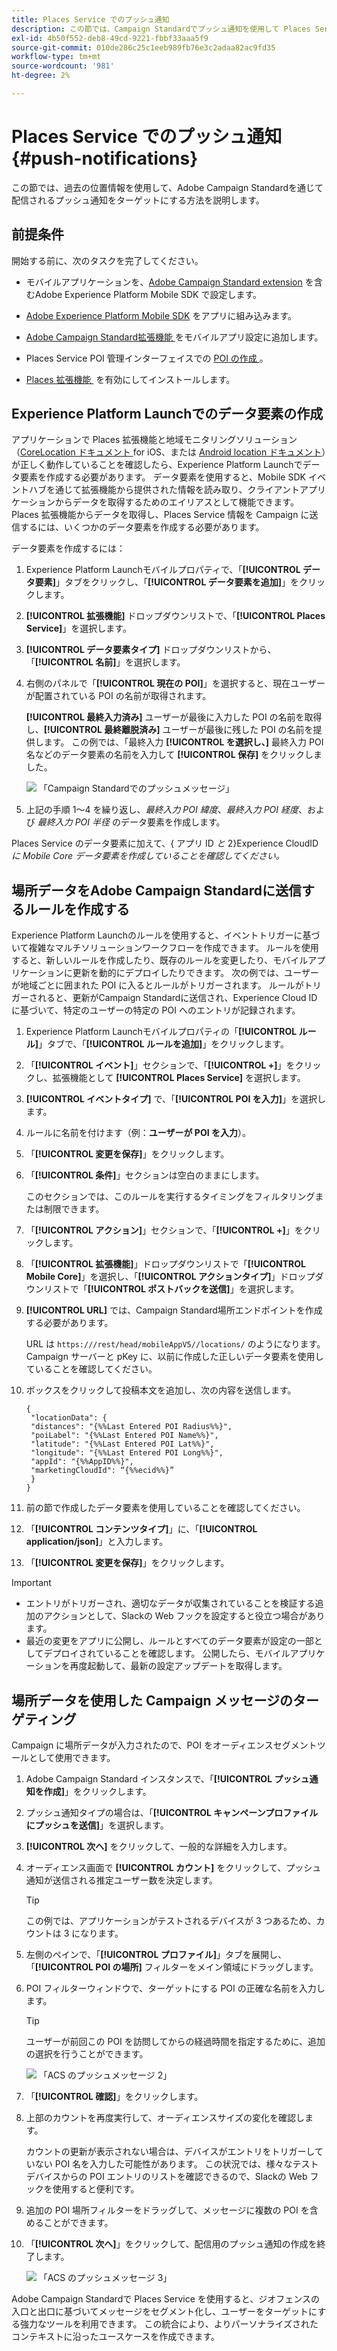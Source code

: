 ```yaml
---
title: Places Service でのプッシュ通知
description: この節では、Campaign Standardでプッシュ通知を使用して Places Service を設定する方法について説明します。
exl-id: 4b50f552-deb8-49cd-9221-fbbf33aaa5f9
source-git-commit: 010de286c25c1eeb989fb76e3c2adaa82ac9fd35
workflow-type: tm+mt
source-wordcount: '981'
ht-degree: 2%

---
```


# Places Service でのプッシュ通知 {#push-notifications}

この節では、過去の位置情報を使用して、Adobe Campaign Standardを通じて配信されるプッシュ通知をターゲットにする方法を説明します。

## 前提条件

開始する前に、次のタスクを完了してください。

* モバイルアプリケーションを、[Adobe Campaign Standard extension](https://aep-sdks.gitbook.io/docs/using-mobile-extensions/adobe-campaign-standard) を含むAdobe Experience Platform Mobile SDK で設定します。

* [Adobe Experience Platform Mobile SDK](https://aep-sdks.gitbook.io/docs/getting-started/get-the-sdk) をアプリに組み込みます。
* [Adobe Campaign Standard拡張機能 &#x200B;](https://aep-sdks.gitbook.io/docs/using-mobile-extensions/adobe-campaign-standard) をモバイルアプリ設定に追加します。

* Places Service POI 管理インターフェイスでの [POI の作成 &#x200B;](/help/poi-mgmt-ui/create-a-poi-ui.md)。

* [Places 拡張機能 &#x200B;](/help/places-ext-aep-sdks/places-extension/places-extension.md) を有効にしてインストールします。


## Experience Platform Launchでのデータ要素の作成

アプリケーションで Places 拡張機能と地域モニタリングソリューション（[CoreLocation ドキュメント &#x200B;](https://developer.apple.com/documentation/corelocation/monitoring_the_user_s_proximity_to_geographic_regions)for iOS、または [Android location ドキュメント &#x200B;](https://developer.android.com/training/location/geofencing)）が正しく動作していることを確認したら、Experience Platform Launchでデータ要素を作成する必要があります。 データ要素を使用すると、Mobile SDK イベントハブを通じて拡張機能から提供された情報を読み取り、クライアントアプリケーションからデータを取得するためのエイリアスとして機能できます。 Places 拡張機能からデータを取得し、Places Service 情報を Campaign に送信するには、いくつかのデータ要素を作成する必要があります。

データ要素を作成するには：

1. Experience Platform Launchモバイルプロパティで、「**[!UICONTROL データ要素]**」タブをクリックし、「**[!UICONTROL データ要素を追加]**」をクリックします。
1. **[!UICONTROL 拡張機能]** ドロップダウンリストで、「**[!UICONTROL Places Service]**」を選択します。
1. **[!UICONTROL データ要素タイプ]** ドロップダウンリストから、「**[!UICONTROL 名前]**」を選択します。
1. 右側のパネルで「**[!UICONTROL 現在の POI]**」を選択すると、現在ユーザーが配置されている POI の名前が取得されます。

   **[!UICONTROL 最終入力済み]** ユーザーが最後に入力した POI の名前を取得し、**[!UICONTROL 最終離脱済み]** ユーザーが最後に残した POI の名前を提供します。 この例では、「最終入力 **[!UICONTROL を選択し、]** 最終入力 POI 名 **&#x200B;**&#x200B;などのデータ要素の名前を入力して **[!UICONTROL 保存]** をクリックしました。

   ![&#x200B; 「Campaign Standardでのプッシュメッセージ」 &#x200B;](/help/assets/ACS_Push1.png)

1. 上記の手順 1～4 を繰り返し、*最終入力 POI 緯度*、*最終入力 POI 経度*、および *最終入力 POI 半径* のデータ要素を作成します。

Places Service のデータ要素に加えて、{ アプリ ID *と* 2}Experience CloudID *に Mobile Core データ要素を作成していることを確認してください。*

## 場所データをAdobe Campaign Standardに送信するルールを作成する

Experience Platform Launchのルールを使用すると、イベントトリガーに基づいて複雑なマルチソリューションワークフローを作成できます。 ルールを使用すると、新しいルールを作成したり、既存のルールを変更したり、モバイルアプリケーションに更新を動的にデプロイしたりできます。 次の例では、ユーザーが地域ごとに囲まれた POI に入るとルールがトリガーされます。 ルールがトリガーされると、更新がCampaign Standardに送信され、Experience Cloud ID に基づいて、特定のユーザーの特定の POI へのエントリが記録されます。

1. Experience Platform Launchモバイルプロパティの「**[!UICONTROL ルール]**」タブで、「**[!UICONTROL ルールを追加]**」をクリックします。
1. 「**[!UICONTROL イベント]**」セクションで、「**[!UICONTROL +]**」をクリックし、拡張機能として **[!UICONTROL Places Service]** を選択します。
1. **[!UICONTROL イベントタイプ]** で、「**[!UICONTROL POI を入力]**」を選択します。
1. ルールに名前を付けます（例：**ユーザーが POI を入力**）。
1. 「**[!UICONTROL 変更を保存]**」をクリックします。
1. 「**[!UICONTROL 条件]**」セクションは空白のままにします。

   このセクションでは、このルールを実行するタイミングをフィルタリングまたは制限できます。

1. 「**[!UICONTROL アクション]**」セクションで、「**[!UICONTROL +]**」をクリックします。
1. 「**[!UICONTROL 拡張機能]**」ドロップダウンリストで「**[!UICONTROL Mobile Core]**」を選択し、「**[!UICONTROL アクションタイプ]**」ドロップダウンリストで「**[!UICONTROL ポストバックを送信]**」を選択します。
1. **[!UICONTROL URL]** では、Campaign Standard場所エンドポイントを作成する必要があります。

   URL は `https:///rest/head/mobileAppV5//locations/` のようになります。
Campaign サーバーと pKey に、以前に作成した正しいデータ要素を使用していることを確認してください。

1. ボックスをクリックして投稿本文を追加し、次の内容を送信します。

   ```
   {
    "locationData": {
    "distances": "{%%Last Entered POI Radius%%}",
    "poiLabel": "{%%Last Entered POI Name%%}",
    "latitude": "{%%Last Entered POI Lat%%}",
    "longitude": "{%%Last Entered POI Long%%}",
    "appId": "{%%AppID%%}",
    "marketingCloudId": “{%%ecid%%}”
    }
   }
   ```

1. 前の節で作成したデータ要素を使用していることを確認してください。
1. 「**[!UICONTROL コンテンツタイプ]**」に、「**[!UICONTROL application/json]**」と入力します。
1. 「**[!UICONTROL 変更を保存]**」をクリックします。

>[!IMPORTANT]
>
>* エントリがトリガーされ、適切なデータが収集されていることを検証する追加のアクションとして、Slackの Web フックを設定すると役立つ場合があります。
>* 最近の変更をアプリに公開し、ルールとすべてのデータ要素が設定の一部としてデプロイされていることを確認します。 公開したら、モバイルアプリケーションを再度起動して、最新の設定アップデートを取得します。

## 場所データを使用した Campaign メッセージのターゲティング

Campaign に場所データが入力されたので、POI をオーディエンスセグメントツールとして使用できます。

1. Adobe Campaign Standard インスタンスで、「**[!UICONTROL プッシュ通知を作成]**」をクリックします。
1. プッシュ通知タイプの場合は、「**[!UICONTROL キャンペーンプロファイルにプッシュを送信]**」を選択します。
1. **[!UICONTROL 次へ]** をクリックして、一般的な詳細を入力します。
1. オーディエンス画面で **[!UICONTROL カウント]** をクリックして、プッシュ通知が送信される推定ユーザー数を決定します。

   >[!TIP]
   >
   >この例では、アプリケーションがテストされるデバイスが 3 つあるため、カウントは 3 になります。

1. 左側のペインで、「**[!UICONTROL プロファイル]**」タブを展開し、「**[!UICONTROL POI の場所]** フィルターをメイン領域にドラッグします。
1. POI フィルターウィンドウで、ターゲットにする POI の正確な名前を入力します。

   >[!TIP]
   >
   >ユーザーが前回この POI を訪問してからの経過時間を指定するために、追加の選択を行うことができます。

   ![&#x200B; 「ACS のプッシュメッセージ 2」 &#x200B;](/help/assets/ACS_push2.png)

1. 「**[!UICONTROL 確認]**」をクリックします。
1. 上部のカウントを再度実行して、オーディエンスサイズの変化を確認します。

   カウントの更新が表示されない場合は、デバイスがエントリをトリガーしていない POI 名を入力した可能性があります。 この状況では、様々なテストデバイスからの POI エントリのリストを確認できるので、Slackの Web フックを使用すると便利です。

1. 追加の POI 場所フィルターをドラッグして、メッセージに複数の POI を含めることができます。
1. 「**[!UICONTROL 次へ]**」をクリックして、配信用のプッシュ通知の作成を終了します。

   ![&#x200B; 「ACS のプッシュメッセージ 3」 &#x200B;](/help/assets/ACS_push3.png)

Adobe Campaign Standardで Places Service を使用すると、ジオフェンスの入口と出口に基づいてメッセージをセグメント化し、ユーザーをターゲットにする強力なツールを利用できます。 この統合により、よりパーソナライズされたコンテキストに沿ったユースケースを作成できます。
